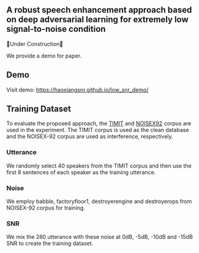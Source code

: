 ## A robust speech enhancement approach based on deep adversarial learning for extremely low signal-to-noise condition

🚧Under Construction🚧

We provide a demo for paper. 

## Demo

Visit demo: https://haoxiangsnr.github.io/low_snr_demo/

## Training Dataset

To evaluate the proposed approach, the [TIMIT](https://catalog.ldc.upenn.edu/LDC93S1) and [NOISEX92](http://spib.linse.ufsc.br/noise.html) corpus are used in the experiment. The TIMIT corpus is used as the clean database and the NOISEX-92 corpus are used as interference, respectively. 

### Utterance

We randomly select 40 speakers from the TIMIT corpus and then use the first 8 sentences of each speaker as the training utterance.

### Noise

We employ babble, factoryfloor1, destroyerengine and destroyerops from NOISEX-92 corpus for training.

### SNR

We mix the 280 utterance with these noise at 0dB, -5dB, -10dB and -15dB
SNR to create the training dataset.